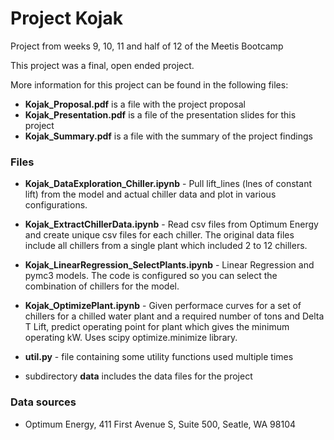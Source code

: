 # Project Kojak
Project from weeks 9, 10, 11 and half of 12 of the Meetis Bootcamp

This project was a final, open ended project.   




More information for this project can be found in the following files:   
* **Kojak_Proposal.pdf** is a file with the project proposal   
* **Kojak_Presentation.pdf** is a file of the presentation slides for this project   
* **Kojak_Summary.pdf** is a file with the summary of the project findings   

### Files  
* **Kojak_DataExploration_Chiller.ipynb** - Pull lift_lines (lnes of constant lift) from the model and actual chiller data and plot in various configurations.
* **Kojak_ExtractChillerData.ipynb** - Read csv files from Optimum Energy and create unique csv files for each chiller.  The original data files include all chillers from a single plant which included 2 to 12 chillers.   
* **Kojak_LinearRegression_SelectPlants.ipynb** - Linear Regression and pymc3 models.  The code is configured so you can select the combination of chillers for the model.
* **Kojak_OptimizePlant.ipynb** - Given performace curves for a set of chillers for a chilled water plant and a required number of tons and Delta T Lift, predict operating point for plant which gives the minimum operating kW.  Uses scipy optimize.minimize library.   
* **util.py** - file containing some utility functions used multiple times   

* subdirectory **data** includes the data files for the project

### Data sources
* Optimum Energy, 411 First Avenue S, Suite 500, Seatle, WA 98104